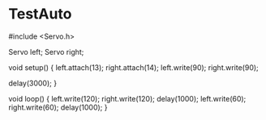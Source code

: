 # TestAuto
#include <Servo.h>

  Servo left;
  Servo right;

void setup() { 
  left.attach(13);
  right.attach(14);
  left.write(90);
  right.write(90);
  
  delay(3000);
}

void loop() {
  left.write(120);
  right.write(120);
  delay(1000);
  left.write(60);
  right.write(60);
  delay(1000);
}
